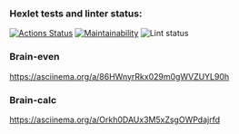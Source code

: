 ### Hexlet tests and linter status:
[![Actions Status](https://github.com/NONstop5/php-project-lvl1/workflows/hexlet-check/badge.svg)](https://github.com/NONstop5/php-project-lvl1/actions)
[![Maintainability](https://api.codeclimate.com/v1/badges/a99a88d28ad37a79dbf6/maintainability)](https://codeclimate.com/github/codeclimate/codeclimate/maintainability)
![Lint status](https://github.com/NONstop5/php-project-lvl1/actions/workflows/workflow.yml/badge.svg)

### Brain-even
https://asciinema.org/a/86HWnyrRkx029m0gWVZUYL90h
### Brain-calc
https://asciinema.org/a/Orkh0DAUx3M5xZsgOWPdajrfd
